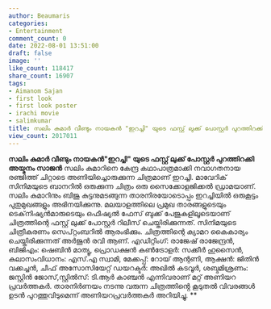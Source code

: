 ```yaml
---
author: Beaumaris
categories:
- Entertainment
comment_count: 0
date: 2022-08-01 13:51:00
draft: false
image: ''
like_count: 118417
share_count: 16907
tags:
- Aimanom Sajan
- first look
- first look poster
- irachi movie
- salimkumar
title: സലിം കുമാർ വീണ്ടും നായകൻ "ഇറച്ചി" യുടെ ഫസ്റ്റ് ലുക്ക്‌ പോസ്റ്റർ പുറത്തിറക്കി
view_count: 2017011
---
```


**സലിം കുമാർ വീണ്ടും നായകൻ"ഇറച്ചി" യുടെ ഫസ്റ്റ് ലുക്ക്‌ പോസ്റ്റർ പുറത്തിറക്കി** **അയ്മനം സാജൻ** സലിം കുമാറിനെ കേന്ദ്ര കഥാപാത്രമാക്കി നവാഗതനായ രഞ്ജിത്ത് ചിറ്റാടെ അണിയിച്ചൊരുക്കുന്ന ചിത്രമാണ് ഇറച്ചി. മാവേറിക് സിനിമയുടെ ബാനറിൽ ഒരുക്കുന്ന ചിത്രം ഒരു സൈക്കോളജിക്കൽ ഡ്രാമയാണ്. സലിം കുമാറിനും ബിജു കുട്ടനുമടങ്ങുന്ന താരനിരയോടൊപ്പം ഇറച്ചിയിൽ ഒരുകൂട്ടം പുതുമുഖങ്ങളും അഭിനയിക്കുന്നു. മലയാളത്തിലെ പ്രമുഖ താരങ്ങളുടെയും ടെക്‌നിഷ്യൻമാരുടെയും ഒഫീഷ്യൽ ഫേസ് ബുക്ക്‌ പേജുകളിലൂടെയാണ് ചിത്രത്തിന്റെ ഫസ്റ്റ് ലുക്ക്‌ പോസ്റ്റർ റിലീസ് ചെയ്തിരിക്കുന്നത്. സിനിമയുടെ ചിത്രീകരണം സെപ്റ്റംബറിൽ ആരംഭിക്കും. ചിത്രത്തിന്റെ ക്യാമറ കൈകാര്യം ചെയ്തിരിക്കുന്നത് അർജുൻ രവി ആണ്. എഡിറ്റിംഗ്: രാജേഷ് രാജേന്ദ്രൻ, ബിജിഎം: ഷെബിൻ മാത്യൂ, പ്രൊഡക്ഷൻ കൺട്രോളർ: സക്കീർ ഹുസൈൻ, കലാസംവിധാനം: എസ്.എ സ്വാമി, മേക്കപ്പ്: റോയ് ആന്റണി, ആക്ഷൻ: ജിതിൻ വക്കച്ചൻ, ചീഫ് അസോസിയേറ്റ് ഡയറക്ടർ: അഖിൽ കടവൂർ, ശബ്ദമിശ്രണം: ജസ്റ്റിൻ ജോസ്,സ്റ്റിൽസ്: ടി.ആർ കാഞ്ചൻ എന്നിവരാണ് മറ്റ് അണിയറ പ്രവർത്തകർ. താരനിർണയം നടന്നു വരുന്ന ചിത്രത്തിൻ്റെ കൂടുതൽ വിവരങ്ങൾ ഉടൻ പുറത്തുവിടുമെന്ന് അണിയറപ്രവർത്തകർ അറിയിച്ചു. **